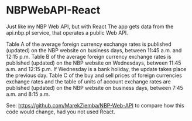 # NBPWebAPI-React
Just like my NBP Web API, but with React
The app gets data from the api.nbp.pl service, that operates a public Web API.

Table A of the average foreign currency exchange rates is published (updated) on the NBP website on business days, between 11:45 a.m. and 12:15 p.m. 
Table B of the average foreign currency exchange rates is published (updated) on the NBP website on Wednesdays, between 11:45 a.m. and 12:15 p.m. If Wednesday is a bank holiday, the update takes place the previous day.
Table C of the buy and sell prices of foreign currencies exchange rates and the table of units of account exchange rates are published (updated) on the NBP website on business days, between 7:45 a.m. and 8:15 a.m.

See: https://github.com/MarekZiemba/NBP-Web-API to compare how this code would change, had you not used React.
